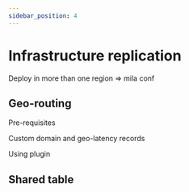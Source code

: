 ```yaml
---
sidebar_position: 4
---
```


# Infrastructure replication

Deploy in more than one region => mila conf

## Geo-routing

Pre-requisites

Custom domain and geo-latency records

Using plugin

## Shared table

